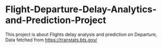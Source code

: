 # Flight-Departure-Delay-Analytics-and-Prediction-Project
This project is about Flights delay analysis and prediction on Departure, Data fetched from https://transtats.bts.gov/
